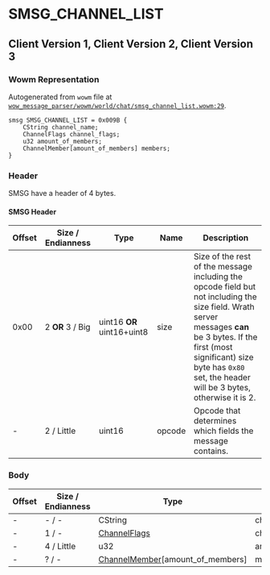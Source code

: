 # SMSG_CHANNEL_LIST

## Client Version 1, Client Version 2, Client Version 3

### Wowm Representation

Autogenerated from `wowm` file at [`wow_message_parser/wowm/world/chat/smsg_channel_list.wowm:29`](https://github.com/gtker/wow_messages/tree/main/wow_message_parser/wowm/world/chat/smsg_channel_list.wowm#L29).
```rust,ignore
smsg SMSG_CHANNEL_LIST = 0x009B {
    CString channel_name;
    ChannelFlags channel_flags;
    u32 amount_of_members;
    ChannelMember[amount_of_members] members;
}
```
### Header

SMSG have a header of 4 bytes.

#### SMSG Header

| Offset | Size / Endianness | Type   | Name   | Description |
| ------ | ----------------- | ------ | ------ | ----------- |
| 0x00   | 2 **OR** 3 / Big           | uint16 **OR** uint16+uint8 | size | Size of the rest of the message including the opcode field but not including the size field. Wrath server messages **can** be 3 bytes. If the first (most significant) size byte has `0x80` set, the header will be 3 bytes, otherwise it is 2.|
| -      | 2 / Little| uint16 | opcode | Opcode that determines which fields the message contains. |

### Body

| Offset | Size / Endianness | Type | Name | Comment |
| ------ | ----------------- | ---- | ---- | ------- |
| - | - / - | CString | channel_name |  |
| - | 1 / - | [ChannelFlags](channelflags.md) | channel_flags |  |
| - | 4 / Little | u32 | amount_of_members |  |
| - | ? / - | [ChannelMember](channelmember.md)[amount_of_members] | members |  |

